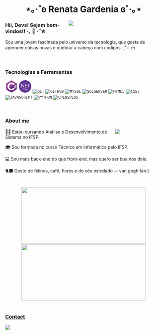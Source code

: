 <h1 align="center"> ⋆｡‧˚ʚ  Renata Gardenia ɞ˚‧｡⋆  </h1> 
 


<img align="right" width="300px" src="https://i.pinimg.com/originals/fc/8e/68/fc8e686c04e5640d6a2ea9970bef094d.gif"/>

<h3>Hii, Devs! Sejam bem-vindos!! ‧₊ 🍒 ⋅ ˚✮  </h3>
Sou uma jovem fascinada pelo universo da tecnologia, que gosta de aprender coisas novas e quebrar a cabeça com códigos. ₊˚⊹ ᰔ
</br>
</br>

#

### Tecnologias e Ferramentas

<div >
<code><img width="40px" src="https://github.com/devicons/devicon/blob/v2.16.0/icons/csharp/csharp-original.svg" title = "CSHARP"/></code>
<code><img width="40px" src="https://github.com/devicons/devicon/blob/v2.16.0/icons/dotnetcore/dotnetcore-original.svg" title = "DOTNET"/></code>
<code><img width="40px" src="https://cdn.jsdelivr.net/gh/devicons/devicon/icons/git/git-original.svg" title = "GIT"/></code>
<code><img width="40px" src="https://cdn.jsdelivr.net/gh/devicons/devicon/icons/github/github-original.svg" title = "GITHUB"/></code>
<!-- <code><img width="40px" src="https://cdn.jsdelivr.net/gh/devicons/devicon/icons/java/java-original.svg" title = "JAVA"/></code> -->
<code><img width="40px" src="https://cdn.jsdelivr.net/gh/devicons/devicon/icons/mysql/mysql-original.svg" title = "MYSQL"/></code>
<code><img width="40px" src="https://cdn.jsdelivr.net/gh/devicons/devicon@latest/icons/microsoftsqlserver/microsoftsqlserver-original-wordmark.svg" title = "SQLSERVER"/></code>
<code><img width="40px" src="https://cdn.jsdelivr.net/gh/devicons/devicon/icons/html5/html5-original-wordmark.svg" title = "HTML5"/></code>
<code><img width="40px" src="https://cdn.jsdelivr.net/gh/devicons/devicon/icons/css3/css3-original-wordmark.svg" title = "CSS3"/></code>
<code><img width="40px" src="https://cdn.jsdelivr.net/gh/devicons/devicon/icons/javascript/javascript-original.svg" title = "JAVASCRIPT"/></code>
<code><img width="40px" src="https://cdn.jsdelivr.net/gh/devicons/devicon@latest/icons/python/python-original.svg" title = "PYTHON"/></code>
<code><img width="40px" src="https://cdn.jsdelivr.net/gh/devicons/devicon@latest/icons/cplusplus/cplusplus-original.svg" title = "CPLUSPLUS"/></code>
<!-- <code><img width="40px" src="https://cdn.jsdelivr.net/gh/devicons/devicon@latest/icons/react/react-original.svg" title = "REACT"/></code> -->
<!--  <code><img width="40px" src="https://cdn.jsdelivr.net/gh/devicons/devicon@latest/icons/nodejs/nodejs-original.svg"  title = "NODE"/></code> -->
</div>                                                                                                    

</br>

#

### About me

<img align="right" width="150px"  src="https://i.pinimg.com/originals/4d/3f/d5/4d3fd5c79837384de61fd2ca64da03a7.gif"/>

👩‍💻 Estou cursando Análise e Desenvolvimento de Sistema no IFSP. 

🎓 Sou formada no curso Técnico em Informática pelo IFSP. 

💻 Sou mais back-end do que front-end, mas quero ser boa nos dois.

🐈‍⬛ Gosto de felinos, café, flores e do céu estrelado -- van gogh fan:)


 #
 
<div align="center">
  <a href="https://github.com/rehgardenia">
<img height="180em" width="400"  src="https://github-readme-stats.vercel.app/api?username=rehgardenia&show_icons=true&theme=dark&include_all_commits=true&count_private=true"/>
  <img height="180em"width="400"  src="https://github-readme-stats.vercel.app/api/top-langs/?username=rehgardenia&layout=compact&langs_count=7&theme=dark"/>
</div>

#

   ### Contact

  <a href="https://www.linkedin.com/in/renatagardenia/"><img width="40px" src="https://cdn.jsdelivr.net/gh/devicons/devicon@latest/icons/linkedin/linkedin-original.svg" /></a>

</div>
